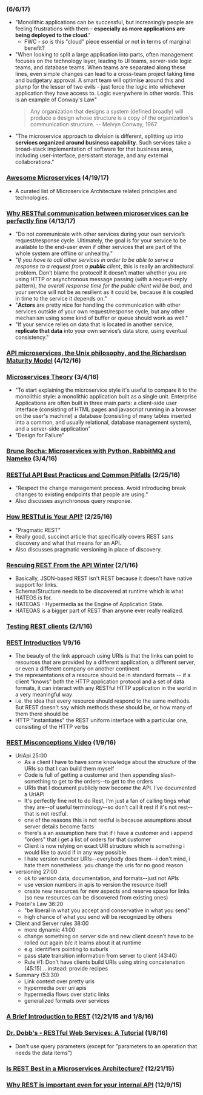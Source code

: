 ### [](https://martinfowler.com/articles/microservices.html) (6/6/17)
* "Monolithic applications can be successful, but increasingly people are feeling frustrations with them - **especially as more applications are being deployed to the cloud**."
  * FWC - so is this "cloud" piece essential or not in terms of marginal benefit?
* "When looking to split a large application into parts, often management focuses on the technology layer, leading to UI teams, server-side logic teams, and database teams. When teams are separated along these lines, even simple changes can lead to a cross-team project taking time and budgetary approval. A smart team will optimise around this and plump for the lesser of two evils - just force the logic into whichever application they have access to. Logic everywhere in other words. This is an example of Conway's Law"
    > Any organization that designs a system (defined broadly) will produce a design whose structure is a copy of the organization's communication structure.
    > -- Melvyn Conway, 1967
* "The microservice approach to division is different, splitting up into **services organized around business capability**. Such services take a broad-stack implementation of software for that business area, including user-interface, persistant storage, and any external collaborations."


### [Awesome Microservices](https://github.com/mfornos/awesome-microservices) (4/19/17)
* A curated list of Microservice Architecture related principles and technologies.

### [Why RESTful communication between microservices can be perfectly fine](https://www.innoq.com/en/blog/why-restful-communication-between-microservices-can-be-perfectly-fine/) (4/13/17)
* "Do not communicate with other services during your own service’s request/response cycle. Ultimately, the goal is for your service to be available to the end-user even if other services that are part of the whole system are offline or unhealthy."
* "*If you have to call other services in order to be able to serve a response to a request from a **public** client*, this is really an architectural problem. Don’t blame the protocol! It doesn’t matter whether you are using HTTP or asynchronous message passing (with a request-reply pattern), *the overall response time for the public client will be bad*, and your service will not be as resilient as it could be, because it is coupled in time to the service it depends on."
* "**Actors** are pretty nice for handling the communication with other services outside of your own request/response cycle, but any other mechanism using some kind of buffer or queue should work as well."
* "If your service relies on data that is located in another service, **replicate that data** into your own service’s data store, using eventual consistency."

### [API microservices, the Unix philosophy, and the Richardson Maturity Model](https://medium.com/@chrstphrhrt/microservices-the-unix-philosophy-and-the-richardson-maturity-model-425abed44826#.5nkrvzhsu) (4/12/16)

### [Microservices Theory](http://martinfowler.com/articles/microservices.html) (3/4/16)
* "To start explaining the microservice style it's useful to compare it to the monolithic style: a monolithic application built as a single unit. Enterprise Applications are often built in three main parts: a client-side user interface (consisting of HTML pages and javascript running in a browser on the user's machine) a database (consisting of many tables inserted into a common, and usually relational, database management system), and a server-side application"
* "Design for Failure"

### [Bruno Rocha: Microservices with Python, RabbitMQ and Nameko](http://brunorocha.org/python/microservices-with-python-rabbitmq-and-nameko.html) (3/4/16)

### [RESTful API Best Practices and Common Pitfalls](https://medium.com/@schneidsDotNet/restful-api-best-practices-and-common-pitfalls-7a83ba3763b5#.sii1bf1qe) (2/25/16)
* "Respect the change management process. Avoid introducing break changes to existing endpoints that people are using."
* Also discusses asynchronous query response.

### [How RESTful is Your API?](http://www.bitnative.com/2012/08/26/how-restful-is-your-api/) (2/25/16)
* "Pragmatic REST"
* Really good, succinct article that specifically covers REST sans discovery and what that means for an API.
* Also discusses pragmatic versioning in place of discovery.

### [Rescuing REST From the API Winter](http://intercoolerjs.org/2016/01/18/rescuing-rest.html) (2/1/16)
* Basically, JSON-based REST isn't REST because it doesn't have native support for links.
* Schema/Structure needs to be discovered at runtime which is what HATEOS is for.
* HATEOAS - Hypermedia as the Engine of Application State.
* HATEOAS is a bigger part of REST than anyone ever really realized.

### [Testing REST clients](https://www.kenneth-truyers.net/2016/01/29/testing-rest-clients/) (2/1/16)

### [REST Introduction](http://www.infoq.com/articles/rest-introduction) 1/9/16
* The beauty of the link approach using URIs is that the links can point to resources that are provided by a different application, a different server, or even a different company on another continent
* the representations of a resource should be in standard formats -- if a client "knows" both the HTTP application protocol and a set of data formats, it can interact with any RESTful HTTP application in the world in a very meaningful way
* i.e. the idea that every resource should respond to the same methods. But REST doesn't say which methods these should be, or how many of them there should be
* HTTP "instantiates" the REST uniform interface with a particular one, consisting of the HTTP verbs

### [REST Misconceptions Video](http://www.infoq.com/presentations/rest-misconceptions) (1/9/16)
* UriApi 25:00
  * As a client I have to have some knowledge about the structure of the URIs so that I can build them myself
  * Code is full of getting a customer and then appending slash-something to get to the orders--to get to the orders
  * URIs that I document publicly now become the API.  I've documented a UriAPi
  * It's perfectly fine not to do Rest, I'm just a fan of calling tings what they are--of useful terminology--so don't call it rest if it's not rest--that is not restful.
  * one of the reasons this is not restful is because assumptions about server details become facts
  * there's a an assumption here that if i have a customer and i append "orders" that i get a list of orders for that customer
  * Client is now relying on exact URI structure which is something i would like to avoid if in any way possible
  * I hate version number URIs--everybody does them--i don't mind, i hate them nonetheless.  you change the uris for no good reason
* versioning 27:00
  * ok to version data, documentation, and formats--just not APIs
  * use version numbers in apis to version the resource itself
  * create new resources for new aspects and reserve space for links (so new resources can be discovered from existing ones)
* Postel's Law 36:20
  * "be liberal in what you accept and conservative in what you send"
  * high chance of what you send will be recognized by others
* Client and Server rules 38:00
  * more dynamic 41:00
  * change something on server side and new client doesn't have to be rolled out again b/c it learns about it at runtime
  * e.g. identifiers pointing to suburls
  * pass state transition information from server to client (43:40)
  * Rule #1: Don't have clients build URIs using string concatenation (45:15) ...instead: provide recipes
* Summary (53:30)
  * Link context over pretty uris
  * hypermedia over uri apis
  * hypermedia flows over static links
  * generalized formats over services

### [A Brief Introduction to REST](http://www.infoq.com/articles/rest-introduction) (12/21/15 and 1/8/16)

### [Dr. Dobb's - RESTful Web Services: A Tutorial](http://www.drdobbs.com/web-development/restful-web-services-a-tutorial/240169069) (1/8/16)
* Don't use query parameters (except for "parameters to an operation that needs the data items")

### [Is REST Best in a Microservices Architecture?](http://capgemini.github.io/architecture/is-rest-best-microservices/) (12/21/15)

### [Why REST is important even for your internal API](https://medium.com/@_reneweb_/why-rest-is-important-even-for-your-internal-api-ab08a40d01d3#.o8uyilkxr) (12/9/15)
